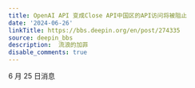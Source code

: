 ```yaml
---
title: OpenAI API 变成Close API中国区的API访问将被阻止
date: '2024-06-26'
linkTitle: https://bbs.deepin.org/en/post/274335
source: deepin_bbs
description:  流浪的加菲 
disable_comments: true
---
```

6 月 25 日消息
